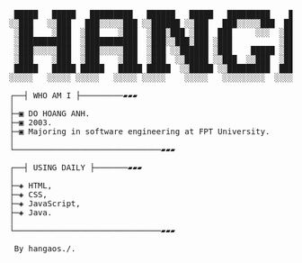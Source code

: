 <pre>

 █████   █████   █████████   ██████   █████   █████████    █████████      ███████     █████████ 
░░███   ░░███   ███░░░░░███ ░░██████ ░░███   ███░░░░░███  ███░░░░░███   ███░░░░░███  ███░░░░░███
 ░███    ░███  ░███    ░███  ░███░███ ░███  ███     ░░░  ░███    ░███  ███     ░░███░███    ░░░ 
 ░███████████  ░███████████  ░███░░███░███ ░███          ░███████████ ░███      ░███░░█████████ 
 ░███░░░░░███  ░███░░░░░███  ░███ ░░██████ ░███    █████ ░███░░░░░███ ░███      ░███ ░░░░░░░░███
 ░███    ░███  ░███    ░███  ░███  ░░█████ ░░███  ░░███  ░███    ░███ ░░███     ███  ███    ░███
 █████   █████ █████   █████ █████  ░░█████ ░░█████████  █████   █████ ░░░███████░  ░░█████████ 
░░░░░   ░░░░░ ░░░░░   ░░░░░ ░░░░░    ░░░░░   ░░░░░░░░░  ░░░░░   ░░░░░    ░░░░░░░     ░░░░░░░░░  

┌──┤ WHO AM I ├─────────▰▰▰
│
├─▣ DO HOANG ANH.
├─▣ 2003.
├─▣ Majoring in software engineering at FPT University.
│
└───────────────────────────────▰▰▰

┌──┤ USING DAILY ├───────▰▰▰
│
├─◈ HTML,
├─◈ CSS,
├─◈ JavaScript,
├─◈ Java.
│
└───────────────────────────────▰▰▰

 By hangaos./.

</pre>
